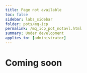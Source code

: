 ```yaml
---
title: Page not available
toc: false
sidebar: labs_sidebar
folder: pots/mq-icp
permalink: /mq_icp_pot_notavl.html
summary: Under development
applies_to: [administrator]
---
```


# Coming soon